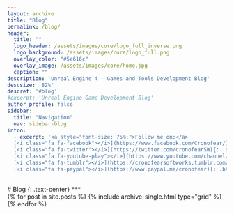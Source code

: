 ```yaml
---
layout: archive
title: "Blog"
permalink: /blog/
header:
  title: ""
  logo_header: /assets/images/core/logo_full_inverse.png
  logo_background: /assets/images/core/logo_full.png
  overlay_color: "#5e616c"
  overlay_image: /assets/images/core/home.jpg
  caption: ""
description: 'Unreal Engine 4 - Games and Tools Development Blog'
descsize: '82%'
descref: '#blog'
#excerpt: 'Unreal Engine Game Development Blog'
author_profile: false
sidebar:
  title: "Navigation"
  nav: sidebar-blog
intro:
  - excerpt: '<a style="font-size: 75%;">Follow me on:</a>
  [<i class="fa fa-facebook"></i>](https://www.facebook.com/Cronofear/){: .btn .btn--light-outline .btn--small}
  [<i class="fa fa-twitter"></i>](https://twitter.com/cronofearSW){: .btn .btn--light-outline .btn--small}
  [<i class="fa fa-youtube-play"></i>](https://www.youtube.com/channel/UCTE-TAOV8uGyX5ITofi93Ew){: .btn .btn--light-outline .btn--small}
  [<i class="fa fa-tumblr"></i>](https://cronofearsoftworks.tumblr.com/){: .btn .btn--light-outline .btn--small} 
  [<i class="fa fa-paypal"></i>](https://www.paypal.me/cronofear){: .btn .btn--light-outline .btn--small}'
---
```


<!-- Blog -->
<a id="blog">
# <i class="fa fa-coffee"></i> Blog
{: .text-center}
***
<div class="grid__wrapper">
  {% for post in site.posts %}
    {% include archive-single.html type="grid" %}
  {% endfor %}
</div>
